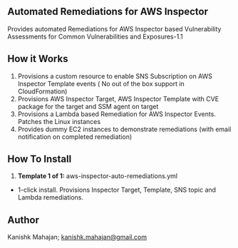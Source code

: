 <p align="center">
</p>

## Automated Remediations for AWS Inspector

 Provides automated Remediations for AWS Inspector based Vulnerability Assessments for Common Vulnerabilities and Exposures-1.1

## How it Works

1. Provisions a custom resource to enable SNS Subscription on AWS Inspector Template events ( No out of the box support in CloudFormation)
2. Provisions AWS Inspector Target, AWS Inspector Template with CVE package for the target and SSM agent on target
2. Provisions a Lambda based Remediation for AWS Inspector Events. Patches the Linux instances
3. Provides dummy EC2 instances to demonstrate remediations (with email notification on completed remediation)


## How To Install

1. **Template 1 of 1:** aws-inspector-auto-remediations.yml
* 1-click install. Provisions Inspector Target, Template, SNS topic and Lambda remediations.


## Author

Kanishk Mahajan; kanishk.mahajan@gmail.com

